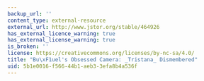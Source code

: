 ```yaml
---
backup_url: ''
content_type: external-resource
external_url: http://www.jstor.org/stable/464926
has_external_licence_warning: true
has_external_license_warning: true
is_broken: ''
license: https://creativecommons.org/licenses/by-nc-sa/4.0/
title: "Bu\xF1uel's Obsessed Camera: _Tristana_ Dismembered"
uid: 5b1e0016-f566-44b1-aeb3-3efa8b4a536f
---
```

